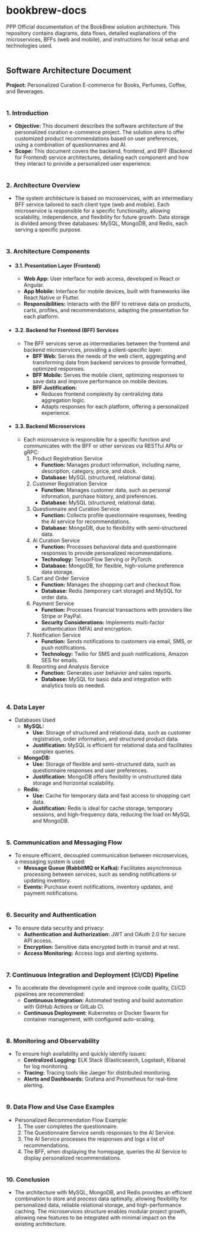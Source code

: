 # bookbrew-docs
PPP Official documentation of the BookBrew solution architecture. This repository contains diagrams, data flows, detailed explanations of the microservices, BFFs (web and mobile), and instructions for local setup and technologies used.<br><br>

## Software Architecture Document
**Project:** Personalized Curation E-commerce for Books, Perfumes, Coffee, and Beverages.<br><br>

### 1. Introduction
- **Objective:** This document describes the software architecture of the personalized curation e-commerce project. The solution aims to offer customized product recommendations based on user preferences, using a combination of questionnaires and AI.
- **Scope:** This document covers the backend, frontend, and BFF (Backend for Frontend) service architectures, detailing each component and how they interact to provide a personalized user experience.<br><br>

### 2. Architecture Overview
- The system architecture is based on microservices, with an intermediary BFF service tailored to each client type (web and mobile). Each microservice is responsible for a specific functionality, allowing scalability, independence, and flexibility for future growth. Data storage is divided among three databases: MySQL, MongoDB, and Redis, each serving a specific purpose.<br><br>

### 3. Architecture Components
- #### 3.1. Presentation Layer (Frontend)
  - **Web App:** User interface for web access, developed in React or Angular.
  - **App Mobile:** Interface for mobile devices, built with frameworks like React Native or Flutter.
  - **Responsibilities:** Interacts with the BFF to retrieve data on products, carts, profiles, and recommendations, adapting the presentation for each platform.

- #### 3.2. Backend for Frontend (BFF) Services
  - The BFF services serve as intermediaries between the frontend and backend microservices, providing a client-specific layer:
    - **BFF Web:** Serves the needs of the web client, aggregating and transforming data from backend services to provide formatted, optimized responses.
    - **BFF Mobile:** Serves the mobile client, optimizing responses to save data and improve performance on mobile devices.
    - **BFF Justification:**
      - Reduces frontend complexity by centralizing data aggregation logic.
      - Adapts responses for each platform, offering a personalized experience.

- #### 3.3. Backend Microservices
  - Each microservice is responsible for a specific function and communicates with the BFF or other services via RESTful APIs or gRPC:
    1. Product Registration Service
        - **Function:** Manages product information, including name, description, category, price, and stock.
        - **Database:** MySQL (structured, relational data).
    2. Customer Registration Service
        - **Function:** Manages customer data, such as personal information, purchase history, and preferences.
        - **Database:** MySQL (structured, relational data).
    3. Questionnaire and Curation Service
        - **Function:** Collects profile questionnaire responses, feeding the AI service for recommendations.
        - **Database:** MongoDB, due to flexibility with semi-structured data.
    4. AI Curation Service
        - **Function:** Processes behavioral data and questionnaire responses to provide personalized recommendations.
        - **Technology:** TensorFlow Serving or PyTorch.
        - **Database:** MongoDB, for flexible, high-volume preference data storage.
    5. Cart and Order Service
        - **Function:** Manages the shopping cart and checkout flow.
        - **Database:** Redis (temporary cart storage) and MySQL for order data.
    6. Payment Service
        - **Function:** Processes financial transactions with providers like Stripe or PayPal.
        - **Security Considerations:** Implements multi-factor authentication (MFA) and encryption.
    7. Notification Service
        - **Function:** Sends notifications to customers via email, SMS, or push notifications.
        - **Technology:** Twilio for SMS and push notifications, Amazon SES for emails.
    8. Reporting and Analysis Service
        - **Function:** Generates user behavior and sales reports.
        - **Database:** MySQL for basic data and integration with analytics tools as needed.<br><br>

### 4. Data Layer
  - Databases Used
    - **MySQL:**
      - **Use:** Storage of structured and relational data, such as customer registration, order information, and structured product data.
      - **Justification:** MySQL is efficient for relational data and facilitates complex queries.
    - **MongoDB:**
      - **Use:** Storage of flexible and semi-structured data, such as questionnaire responses and user preferences.
      - **Justification:** MongoDB offers flexibility in unstructured data storage and horizontal scalability.
    - **Redis:**
      - **Use:** Cache for temporary data and fast access to shopping cart data.
      - **Justification:** Redis is ideal for cache storage, temporary sessions, and high-frequency data, reducing the load on MySQL and MongoDB.<br><br>

### 5. Communication and Messaging Flow
  - To ensure efficient, decoupled communication between microservices, a messaging system is used:
    - **Message Queue (RabbitMQ or Kafka):** Facilitates asynchronous processing between services, such as sending notifications or updating inventory.
    - **Events:** Purchase event notifications, inventory updates, and payment notifications.<br><br>

### 6. Security and Authentication
  - To ensure data security and privacy:
    - **Authentication and Authorization:** JWT and OAuth 2.0 for secure API access.
    - **Encryption:** Sensitive data encrypted both in transit and at rest.
    - **Access Monitoring:** Access logs and alerting systems.<br><br>

### 7. Continuous Integration and Deployment (CI/CD) Pipeline
  - To accelerate the development cycle and improve code quality, CI/CD pipelines are recommended:
    - **Continuous Integration:** Automated testing and build automation with GitHub Actions or GitLab CI.
    - **Continuous Deployment:** Kubernetes or Docker Swarm for container management, with configured auto-scaling.<br><br>

### 8. Monitoring and Observability
  - To ensure high availability and quickly identify issues:
    - **Centralized Logging:** ELK Stack (Elasticsearch, Logstash, Kibana) for log monitoring.
    - **Tracing:** Tracing tools like Jaeger for distributed monitoring.
    - **Alerts and Dashboards:** Grafana and Prometheus for real-time alerting.<br><br>

### 9. Data Flow and Use Case Examples
  - Personalized Recommendation Flow Example:
    1. The user completes the questionnaire.
    2. The Questionnaire Service sends responses to the AI Service.
    3. The AI Service processes the responses and logs a list of recommendations.
    4. The BFF, when displaying the homepage, queries the AI Service to display personalized recommendations.<br><br>

### 10. Conclusion
  - The architecture with MySQL, MongoDB, and Redis provides an efficient combination to store and process data optimally, allowing flexibility for personalized data, reliable relational storage, and high-performance caching. The microservices structure enables modular project growth, allowing new features to be integrated with minimal impact on the existing architecture.

